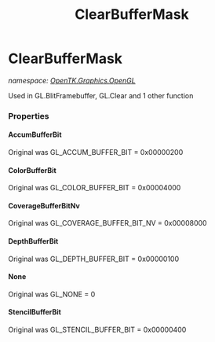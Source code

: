 ﻿---
title: ClearBufferMask
---

# ClearBufferMask
_namespace: [OpenTK.Graphics.OpenGL](N-OpenTK.Graphics.OpenGL.html)_

Used in GL.BlitFramebuffer, GL.Clear and 1 other function



### Properties

#### AccumBufferBit
Original was GL_ACCUM_BUFFER_BIT = 0x00000200
#### ColorBufferBit
Original was GL_COLOR_BUFFER_BIT = 0x00004000
#### CoverageBufferBitNv
Original was GL_COVERAGE_BUFFER_BIT_NV = 0x00008000
#### DepthBufferBit
Original was GL_DEPTH_BUFFER_BIT = 0x00000100
#### None
Original was GL_NONE = 0
#### StencilBufferBit
Original was GL_STENCIL_BUFFER_BIT = 0x00000400

